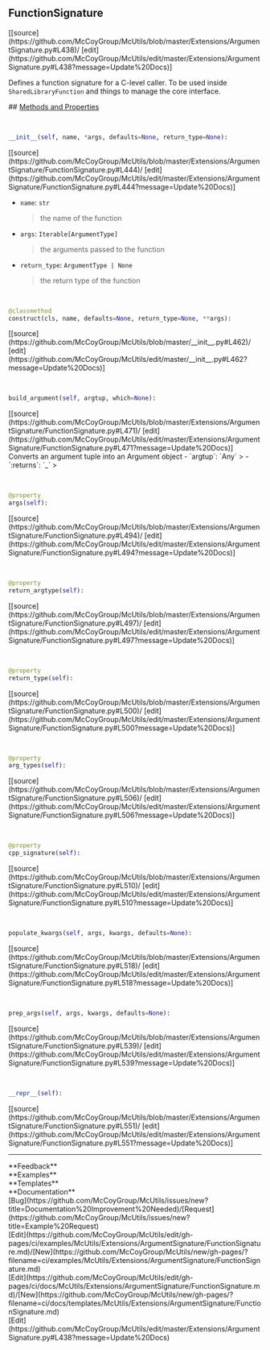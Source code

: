 ## <a id="McUtils.Extensions.ArgumentSignature.FunctionSignature">FunctionSignature</a> 

<div class="docs-source-link" markdown="1">
[[source](https://github.com/McCoyGroup/McUtils/blob/master/Extensions/ArgumentSignature.py#L438)/
[edit](https://github.com/McCoyGroup/McUtils/edit/master/Extensions/ArgumentSignature.py#L438?message=Update%20Docs)]
</div>

Defines a function signature for a C-level caller.
To be used inside `SharedLibraryFunction` and things to manage the core interface.







<div class="collapsible-section">
 <div class="collapsible-section collapsible-section-header" markdown="1">
## <a class="collapse-link" data-toggle="collapse" href="#methods" markdown="1"> Methods and Properties</a> <a class="float-right" data-toggle="collapse" href="#methods"><i class="fa fa-chevron-down"></i></a>
 </div>
 <div class="collapsible-section collapsible-section-body collapse show" id="methods" markdown="1">
 
<a id="McUtils.Extensions.ArgumentSignature.FunctionSignature.__init__" class="docs-object-method">&nbsp;</a> 
```python
__init__(self, name, *args, defaults=None, return_type=None): 
```
<div class="docs-source-link" markdown="1">
[[source](https://github.com/McCoyGroup/McUtils/blob/master/Extensions/ArgumentSignature/FunctionSignature.py#L444)/
[edit](https://github.com/McCoyGroup/McUtils/edit/master/Extensions/ArgumentSignature/FunctionSignature.py#L444?message=Update%20Docs)]
</div>

  - `name`: `str`
    > the name of the function
  - `args`: `Iterable[ArgumentType]`
    > the arguments passed to the function
  - `return_type`: `ArgumentType | None`
    > the return type of the function


<a id="McUtils.Extensions.ArgumentSignature.FunctionSignature.construct" class="docs-object-method">&nbsp;</a> 
```python
@classmethod
construct(cls, name, defaults=None, return_type=None, **args): 
```
<div class="docs-source-link" markdown="1">
[[source](https://github.com/McCoyGroup/McUtils/blob/master/__init__.py#L462)/
[edit](https://github.com/McCoyGroup/McUtils/edit/master/__init__.py#L462?message=Update%20Docs)]
</div>


<a id="McUtils.Extensions.ArgumentSignature.FunctionSignature.build_argument" class="docs-object-method">&nbsp;</a> 
```python
build_argument(self, argtup, which=None): 
```
<div class="docs-source-link" markdown="1">
[[source](https://github.com/McCoyGroup/McUtils/blob/master/Extensions/ArgumentSignature/FunctionSignature.py#L471)/
[edit](https://github.com/McCoyGroup/McUtils/edit/master/Extensions/ArgumentSignature/FunctionSignature.py#L471?message=Update%20Docs)]
</div>
Converts an argument tuple into an Argument object
  - `argtup`: `Any`
    > 
  - `:returns`: `_`
    >


<a id="McUtils.Extensions.ArgumentSignature.FunctionSignature.args" class="docs-object-method">&nbsp;</a> 
```python
@property
args(self): 
```
<div class="docs-source-link" markdown="1">
[[source](https://github.com/McCoyGroup/McUtils/blob/master/Extensions/ArgumentSignature/FunctionSignature.py#L494)/
[edit](https://github.com/McCoyGroup/McUtils/edit/master/Extensions/ArgumentSignature/FunctionSignature.py#L494?message=Update%20Docs)]
</div>


<a id="McUtils.Extensions.ArgumentSignature.FunctionSignature.return_argtype" class="docs-object-method">&nbsp;</a> 
```python
@property
return_argtype(self): 
```
<div class="docs-source-link" markdown="1">
[[source](https://github.com/McCoyGroup/McUtils/blob/master/Extensions/ArgumentSignature/FunctionSignature.py#L497)/
[edit](https://github.com/McCoyGroup/McUtils/edit/master/Extensions/ArgumentSignature/FunctionSignature.py#L497?message=Update%20Docs)]
</div>


<a id="McUtils.Extensions.ArgumentSignature.FunctionSignature.return_type" class="docs-object-method">&nbsp;</a> 
```python
@property
return_type(self): 
```
<div class="docs-source-link" markdown="1">
[[source](https://github.com/McCoyGroup/McUtils/blob/master/Extensions/ArgumentSignature/FunctionSignature.py#L500)/
[edit](https://github.com/McCoyGroup/McUtils/edit/master/Extensions/ArgumentSignature/FunctionSignature.py#L500?message=Update%20Docs)]
</div>


<a id="McUtils.Extensions.ArgumentSignature.FunctionSignature.arg_types" class="docs-object-method">&nbsp;</a> 
```python
@property
arg_types(self): 
```
<div class="docs-source-link" markdown="1">
[[source](https://github.com/McCoyGroup/McUtils/blob/master/Extensions/ArgumentSignature/FunctionSignature.py#L506)/
[edit](https://github.com/McCoyGroup/McUtils/edit/master/Extensions/ArgumentSignature/FunctionSignature.py#L506?message=Update%20Docs)]
</div>


<a id="McUtils.Extensions.ArgumentSignature.FunctionSignature.cpp_signature" class="docs-object-method">&nbsp;</a> 
```python
@property
cpp_signature(self): 
```
<div class="docs-source-link" markdown="1">
[[source](https://github.com/McCoyGroup/McUtils/blob/master/Extensions/ArgumentSignature/FunctionSignature.py#L510)/
[edit](https://github.com/McCoyGroup/McUtils/edit/master/Extensions/ArgumentSignature/FunctionSignature.py#L510?message=Update%20Docs)]
</div>


<a id="McUtils.Extensions.ArgumentSignature.FunctionSignature.populate_kwargs" class="docs-object-method">&nbsp;</a> 
```python
populate_kwargs(self, args, kwargs, defaults=None): 
```
<div class="docs-source-link" markdown="1">
[[source](https://github.com/McCoyGroup/McUtils/blob/master/Extensions/ArgumentSignature/FunctionSignature.py#L518)/
[edit](https://github.com/McCoyGroup/McUtils/edit/master/Extensions/ArgumentSignature/FunctionSignature.py#L518?message=Update%20Docs)]
</div>


<a id="McUtils.Extensions.ArgumentSignature.FunctionSignature.prep_args" class="docs-object-method">&nbsp;</a> 
```python
prep_args(self, args, kwargs, defaults=None): 
```
<div class="docs-source-link" markdown="1">
[[source](https://github.com/McCoyGroup/McUtils/blob/master/Extensions/ArgumentSignature/FunctionSignature.py#L539)/
[edit](https://github.com/McCoyGroup/McUtils/edit/master/Extensions/ArgumentSignature/FunctionSignature.py#L539?message=Update%20Docs)]
</div>


<a id="McUtils.Extensions.ArgumentSignature.FunctionSignature.__repr__" class="docs-object-method">&nbsp;</a> 
```python
__repr__(self): 
```
<div class="docs-source-link" markdown="1">
[[source](https://github.com/McCoyGroup/McUtils/blob/master/Extensions/ArgumentSignature/FunctionSignature.py#L551)/
[edit](https://github.com/McCoyGroup/McUtils/edit/master/Extensions/ArgumentSignature/FunctionSignature.py#L551?message=Update%20Docs)]
</div>
 </div>
</div>












---


<div markdown="1" class="text-secondary">
<div class="container">
  <div class="row">
   <div class="col" markdown="1">
**Feedback**   
</div>
   <div class="col" markdown="1">
**Examples**   
</div>
   <div class="col" markdown="1">
**Templates**   
</div>
   <div class="col" markdown="1">
**Documentation**   
</div>
   <div class="col" markdown="1">
   
</div>
   <div class="col" markdown="1">
   
</div>
   <div class="col" markdown="1">
   
</div>
</div>
  <div class="row">
   <div class="col" markdown="1">
[Bug](https://github.com/McCoyGroup/McUtils/issues/new?title=Documentation%20Improvement%20Needed)/[Request](https://github.com/McCoyGroup/McUtils/issues/new?title=Example%20Request)   
</div>
   <div class="col" markdown="1">
[Edit](https://github.com/McCoyGroup/McUtils/edit/gh-pages/ci/examples/McUtils/Extensions/ArgumentSignature/FunctionSignature.md)/[New](https://github.com/McCoyGroup/McUtils/new/gh-pages/?filename=ci/examples/McUtils/Extensions/ArgumentSignature/FunctionSignature.md)   
</div>
   <div class="col" markdown="1">
[Edit](https://github.com/McCoyGroup/McUtils/edit/gh-pages/ci/docs/McUtils/Extensions/ArgumentSignature/FunctionSignature.md)/[New](https://github.com/McCoyGroup/McUtils/new/gh-pages/?filename=ci/docs/templates/McUtils/Extensions/ArgumentSignature/FunctionSignature.md)   
</div>
   <div class="col" markdown="1">
[Edit](https://github.com/McCoyGroup/McUtils/edit/master/Extensions/ArgumentSignature.py#L438?message=Update%20Docs)   
</div>
   <div class="col" markdown="1">
   
</div>
   <div class="col" markdown="1">
   
</div>
   <div class="col" markdown="1">
   
</div>
</div>
</div>
</div>